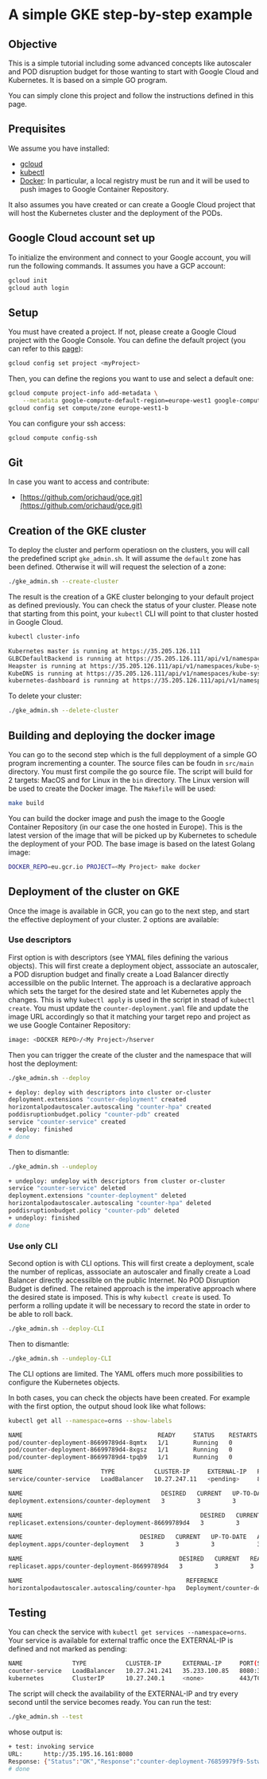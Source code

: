 # A simple GKE step-by-step example

## Objective

This is a simple tutorial including some advanced concepts like autoscaler and POD disruption budget for those wanting to start with Google Cloud and Kubernetes. It is based on a simple GO program. 

You can simply clone this project and follow the instructions defined in this page.

## Prequisites

We assume you have installed:
* [gcloud]( https://cloud.google.com/sdk/)
* [kubectl]( https://kubernetes.io/docs/tasks/tools/install-kubectl/)
* [Docker](https://docs.docker.com/install/): In particular, a local registry must be run and it will be used to push images to Google Container Repository.

It also assumes you have created or can create a Google Cloud project that will host the Kubernetes cluster and the deployment of the PODs.

## Google Cloud account set up

To initialize the environment and connect to your Google account, you will run the following commands. It assumes you have a GCP account:

``` sh
gcloud init
gcloud auth login
```

## Setup

You must have created a project. If not, please create a Google Cloud project with the Google Console. You can define the default project (you can refer to this [page](https://cloud.google.com/kubernetes-engine/docs/quickstart)):

``` sh 
gcloud config set project <myProject>
```

Then, you can define the regions you want to use and select a default one:

```sh
gcloud compute project-info add-metadata \
    --metadata google-compute-default-region=europe-west1 google-compute-default-zone=europe-west1-b
gcloud config set compute/zone europe-west1-b
```

You can configure your ssh access:

``` sh
gcloud compute config-ssh
```

## Git

In case you want to access and contribute:
* [https://github.com/orichaud/gce.git](https://github.com/orichaud/gce.git)


## Creation of the GKE cluster

To deploy the cluster and perform operatiosn on the clusters, you will call the predefined script `gke_admin.sh`. It will assume the `default` zone has been defined. Otherwise it will will request the selection of a zone:

``` sh
./gke_admin.sh --create-cluster
```

The result is the creation of a GKE cluster belonging to your default project as defined previously. You can check the status of your cluster. Please note that starting from this point, your `kubectl` CLI will point to that cluster hosted in Google Cloud. 

``` sh
kubectl cluster-info

Kubernetes master is running at https://35.205.126.111
GLBCDefaultBackend is running at https://35.205.126.111/api/v1/namespaces/kube-system/services/default-http-backend:http/proxy
Heapster is running at https://35.205.126.111/api/v1/namespaces/kube-system/services/heapster/proxy
KubeDNS is running at https://35.205.126.111/api/v1/namespaces/kube-system/services/kube-dns:dns/proxy
kubernetes-dashboard is running at https://35.205.126.111/api/v1/namespaces/kube-system/services/https:kubernetes-dashboard:/proxy

```

To delete your cluster:

``` sh
./gke_admin.sh --delete-cluster
```

## Building and deploying the docker image

You can go to the second step which is the full depployment of a simple GO program incrementing a counter. The source files can be foudn in `src/main` directory.
You must first compile the go source file. The script will build for 2 targets: MacOS and for Linux in the `bin` directory. The Linux version will be used to create the Docker image. The `Makefile` will be used:

``` sh
make build
```

You can build the docker image and push the image to the Google Container Repository (in our case the one hosted in Europe). This is the latest version of the image that will be picked up by Kubernetes to schedule the deployment of your POD. The base image is based on the latest Golang image:

``` sh
DOCKER_REPO=eu.gcr.io PROJECT=<My Project> make docker
```

## Deployment of the cluster on GKE

Once the image is available in GCR, you can go to the next step, and start the effective deployment of your cluster. 2 options are available:

### Use descriptors

First option is with descriptors (see YMAL files defining the various objects). This will first create a deployment object, asssociate an autoscaler, a POD disruption budget and finally create a Load Balancer directly accessilble on the public Internet.
The approach is a declarative approach which sets the target for the desired state and let Kubernetes apply the changes. This is why `kubectl apply` is used in the script in stead of `kubectl create`.
You must update the `counter-deployment.yaml` file and update the image URL accordingly so that it matching your target repo and project as we use Google Container Repository:

``` sh
image: <DOCKER REPO>/<My Project>/hserver
```

Then you can trigger the create of the cluster and the namespace that will host the deployment:

``` sh
./gke_admin.sh --deploy

+ deploy: deploy with descriptors into cluster or-cluster
deployment.extensions "counter-deployment" created
horizontalpodautoscaler.autoscaling "counter-hpa" created
poddisruptionbudget.policy "counter-pdb" created
service "counter-service" created
+ deploy: finished
# done
```

Then to dismantle:

``` sh
./gke_admin.sh --undeploy

+ undeploy: undeploy with descriptors from cluster or-cluster
service "counter-service" deleted
deployment.extensions "counter-deployment" deleted
horizontalpodautoscaler.autoscaling "counter-hpa" deleted
poddisruptionbudget.policy "counter-pdb" deleted
+ undeploy: finished
# done
```

### Use only CLI

Second option is with CLI options. This will first create a deployment, scale the number of replicas, asssociate an autoscaler and finally create a Load Balancer directly accessilble on the public Internet. No POD Disruption Budget is defined.
The retained approach is the imperative approach where the desired state is imposed. This is why `kubectl create` is used. To perform a rolling update it will be necessary to record the state in order to be able to roll back.

 ``` sh
./gke_admin.sh --deploy-CLI
```

Then to dismantle:

``` sh
./gke_admin.sh --undeploy-CLI
```

The CLI options are limited. The YAML offers much more possibilities to configure the Kubernetes objects.

In both cases, you can check the objects have been created. For example with the first option, the output shoud look like what follows:

``` sh
kubectl get all --namespace=orns --show-labels

NAME                                      READY     STATUS    RESTARTS   AGE       LABELS
pod/counter-deployment-86699789d4-8qmtx   1/1       Running   0          38s       app=counter,pod-template-hash=4225534580,version=v2
pod/counter-deployment-86699789d4-8xgsz   1/1       Running   0          38s       app=counter,pod-template-hash=4225534580,version=v2
pod/counter-deployment-86699789d4-tpqb9   1/1       Running   0          38s       app=counter,pod-template-hash=4225534580,version=v2

NAME                      TYPE           CLUSTER-IP     EXTERNAL-IP   PORT(S)          AGE       LABELS
service/counter-service   LoadBalancer   10.27.247.11   <pending>     8080:32030/TCP   36s       <none>

NAME                                       DESIRED   CURRENT   UP-TO-DATE   AVAILABLE   AGE       LABELS
deployment.extensions/counter-deployment   3         3         3            3           38s       app=counter,version=v2

NAME                                                  DESIRED   CURRENT   READY     AGE       LABELS
replicaset.extensions/counter-deployment-86699789d4   3         3         3         38s       app=counter,pod-template-hash=4225534580,version=v2

NAME                                 DESIRED   CURRENT   UP-TO-DATE   AVAILABLE   AGE       LABELS
deployment.apps/counter-deployment   3         3         3            3           38s       app=counter,version=v2

NAME                                            DESIRED   CURRENT   READY     AGE       LABELS
replicaset.apps/counter-deployment-86699789d4   3         3         3         38s       app=counter,pod-template-hash=4225534580,version=v2

NAME                                              REFERENCE                       TARGETS         MINPODS   MAXPODS   REPLICAS   AGE       LABELS
horizontalpodautoscaler.autoscaling/counter-hpa   Deployment/counter-deployment   <unknown>/10%   3         10        0          37s       <none>
```

## Testing

You can check the service with `kubectl get services --namespace=orns`. Your service is available for external traffic once the EXTERNAL-IP is defined and not marked as pending:

``` sh
NAME              TYPE           CLUSTER-IP      EXTERNAL-IP     PORT(S)          AGE
counter-service   LoadBalancer   10.27.241.241   35.233.100.85   8080:30000/TCP   1m
kubernetes        ClusterIP      10.27.240.1     <none>          443/TCP          8h
```

The script will check the availability of the EXTERNAL-IP and try every second until the service becomes ready.
You can run the test:

``` sh
./gke_admin.sh --test
```

whose output is:

``` sh
+ test: invoking service
URL:      http://35.195.16.161:8080
Response: {"Status":"OK","Response":"counter-deployment-76859979f9-5stw8 - counter=1"}
# done
```